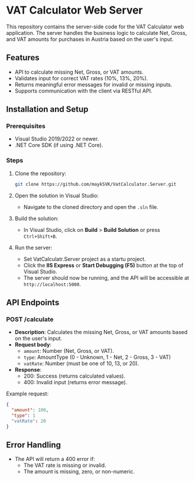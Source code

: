 
# VAT Calculator Web Server

This repository contains the server-side code for the VAT Calculator web application. The server handles the business logic to calculate Net, Gross, and VAT amounts for purchases in Austria based on the user's input.

## Features

- API to calculate missing Net, Gross, or VAT amounts.
- Validates input for correct VAT rates (10%, 13%, 20%).
- Returns meaningful error messages for invalid or missing inputs.
- Supports communication with the client via RESTful API.

## Installation and Setup

### Prerequisites

- Visual Studio 2019/2022 or newer.
- .NET Core SDK (if using .NET Core).
  
### Steps

1. Clone the repository:
   ```bash
   git clone https://github.com/maykSVK/VatCalculator.Server.git
   ```

2. Open the solution in Visual Studio:
   - Navigate to the cloned directory and open the `.sln` file.

3. Build the solution:
   - In Visual Studio, click on **Build** > **Build Solution** or press `Ctrl+Shift+B`.

4. Run the server:
   - Set VatCalculatr.Server project as a startu project. 
   - Click the **IIS Express** or **Start Debugging (F5)** button at the top of Visual Studio.
   - The server should now be running, and the API will be accessible at `http://localhost:5000`.

## API Endpoints

### POST /calculate

- **Description**: Calculates the missing Net, Gross, or VAT amounts based on the user's input.
- **Request body**:
  - `amount`: Number (Net, Gross, or VAT).
  - `type`: AmountType (0 - Unknown, 1 - Net, 2 - Gross, 3 - VAT)
  - `vatRate`: Number (must be one of 10, 13, or 20).
- **Response**:
  - 200: Success (returns calculated values).
  - 400: Invalid input (returns error message).
  
Example request:

```json
{
  "amount": 100,
  "type": 1
  "vatRate": 20
}
```

## Error Handling

- The API will return a 400 error if:
  - The VAT rate is missing or invalid.
  - The amount is missing, zero, or non-numeric.

